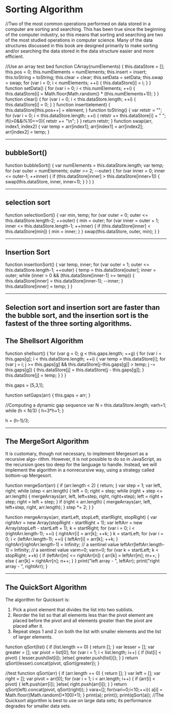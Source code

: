 Sorting Algorithm
====================
//Two of the most common operations performed on data stored in a computer are sorting and searching. This has been true since the beginning of the computer industry, so this means that sorting and searching are two of the most studied operations in computer science. Many of the data structures discussed in this book are designed primarily to make sorting and/or searching the data stored in the data structure easier and more efficient.

//Use an array test bed
function CArray(numElements) { this.dataStore = [];
this.pos = 0;
this.numElements = numElements; this.insert = insert; this.toString = toString; this.clear = clear; this.setData = setData; this.swap = swap;
for (var i = 0; i < numElements; ++i) { this.dataStore[i] = i;
} }
function setData() {
for (var i = 0; i < this.numElements; ++i) {
this.dataStore[i] = Math.floor(Math.random() * (this.numElements+1));
} }
function clear() {
for (var i = 0; i < this.dataStore.length; ++i) {
this.dataStore[i] = 0; }
}
function insert(element) { this.dataStore[this.pos++] = element;
}
function toString() {
var retstr = "";
for (var i = 0; i < this.dataStore.length; ++i) {
retstr += this.dataStore[i] + " "; if(i>0&&i%10==0){
         retstr += "\n";
      }
}
return retstr; }
function swap(arr, index1, index2) { var temp = arr[index1]; arr[index1] = arr[index2]; arr[index2] = temp;
}

--------------------
bubbleSort()
--------------------
function bubbleSort() {
var numElements = this.dataStore.length;
var temp;
for (var outer = numElements; outer >= 2; --outer) {
for (var inner = 0; inner <= outer-1; ++inner) {
if (this.dataStore[inner] > this.dataStore[inner+1]) {
swap(this.dataStore, inner, inner+1); }
} }
}

--------------------
selection sort
--------------------
function selectionSort() {
var min, temp;
for (var outer = 0; outer <= this.dataStore.length-2; ++outer) {
min = outer;
for (var inner = outer + 1;
inner <= this.dataStore.length-1; ++inner) {
if (this.dataStore[inner] < this.dataStore[min]) {
min = inner; }
}
swap(this.dataStore, outer, min); }
}


----------------------
Insertion Sort
----------------------
function insertionSort() {
var temp, inner;
for (var outer = 1; outer <= this.dataStore.length-1; ++outer) {
temp = this.dataStore[outer];
inner = outer;
while (inner > 0 && (this.dataStore[inner-1] >= temp)) {
this.dataStore[inner] = this.dataStore[inner-1];
--inner; }
this.dataStore[inner] = temp; }
}

------------------------
Selection sort and insertion sort are faster than the bubble sort, and the insertion sort is the fastest of the three sorting algorithms. 
-------------------------
The Shellsort Algorithm
-------------------------
function shellsort() {
for (var g = 0; g < this.gaps.length; ++g) {
for (var i = this.gaps[g]; i < this.dataStore.length; ++i) { var temp = this.dataStore[i];
for (var j = i; j >= this.gaps[g] &&
this.dataStore[j-this.gaps[g]] > temp; j -= this.gaps[g]) {
this.dataStore[j] = this.dataStore[j - this.gaps[g]]; }
this.dataStore[j] = temp; }
} }

this.gaps = [5,3,1];

function setGaps(arr) { 
         this.gaps = arr;
}

//Computing a dynamic gap sequence
var N = this.dataStore.length; varh=1;
while (h < N/3) {
h=3*h+1; }

h = (h-1)/3;

-------------------------
The MergeSort Algorithm
-------------------------
It is customary, though not necessary, to implement Mergesort as a recursive algo‐ rithm. However, it is not possible to do so in JavaScript, as the recursion goes too deep for the language to handle. Instead, we will implement the algorithm in a nonrecursive way, using a strategy called bottom-up Mergesort.

function mergeSort(arr) { if (arr.length < 2) {
return; }
var step = 1;
var left, right;
while (step < arr.length) {
left = 0;
right = step;
while (right + step <= arr.length) {
         mergeArrays(arr, left, left+step, right, right+step);
         left = right + step;
         right = left + step;
}
if (right < arr.length) {
         mergeArrays(arr, left, left+step, right, arr.length);
      }
step *= 2; }
}

function mergeArrays(arr, startLeft, stopLeft, startRight, stopRight) { var rightArr = new Array(stopRight - startRight + 1);
var leftArr = new Array(stopLeft - startLeft + 1);
k = startRight;
for (var i = 0; i < (rightArr.length-1); ++i) { rightArr[i] = arr[k];
++k;
}
k = startLeft;
for (var i = 0; i < (leftArr.length-1); ++i) {
      leftArr[i] = arr[k];
++k; }
rightArr[rightArr.length-1] = Infinity; // a sentinel value leftArr[leftArr.length-1] = Infinity; // a sentinel value varm=0;
varn=0;
for (var k = startLeft; k < stopRight; ++k) { if (leftArr[m] <= rightArr[n]) {
         arr[k] = leftArr[m];
m++; }
else {
arr[k] = rightArr[n]; n++;
} }
   print("left array - ", leftArr);
   print("right array - ", rightArr);
}

-------------------------
The QuickSort Algorithm
-------------------------
The algorithm for Quicksort is:
1. Pick a pivot element that divides the list into two sublists.
2. Reorder the list so that all elements less than the pivot element are placed before the pivot and all elements greater than the pivot are placed after it.
3. Repeat steps 1 and 2 on both the list with smaller elements and the list of larger elements.

function qSort(list) {
if (list.length == 0) {
return []; }
var lesser = []; var greater = []; var pivot = list[0];
for (var i = 1; i < list.length; i++) { if (list[i] < pivot) {
lesser.push(list[i]); }else{
               greater.push(list[i]);
            }
}
return qSort(lesser).concat(pivot, qSort(greater)); }

//test
function qSort(arr) {
if (arr.length == 0) { return [];
}
var left = [];
var right = [];
var pivot = arr[0];
for (var i = 1; i < arr.length; i++) {
if (arr[i] < pivot) { left.push(arr[i]);
}else{ right.push(arr[i]);
} }
return qSort(left).concat(pivot, qSort(right)); }
vara=[]; for(vari=0;i<10;++i){
   a[i] = Math.floor((Math.random()*100)+1);
}
print(a);
print();
print(qSort(a));
//The Quicksort algorithm is best to use on large data sets; its performance degrades for smaller data sets.







